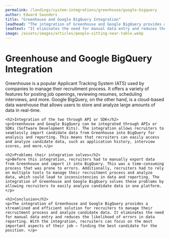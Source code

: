 ```yaml
---
permalink: /landings/system-integrations/greenhouse/google-bigquery
author: Edward Saunders
title: "Greenhouse and Google BigQuery Integration"
leadhead: "The integration of Greenhouse and Google BigQuery provides a streamlined and efficient solution for recruiters to manage their recruitment process and analyze candidate data"
leadtext: "It eliminates the need for manual data entry and reduces the likelihood of errors in data reporting. With the integration, recruiters can focus on the most important aspects of their job – finding the best candidate for the position."
image: /assets/images/articles/people-sitting-near-table.webp
---
```

<div class="arttext">    <h1>Greenhouse and Google BigQuery Integration</h1>
    <p>Greenhouse is a popular Applicant Tracking System (ATS) used by companies to manage their recruitment process. It offers a variety of features for posting job openings, reviewing resumes, scheduling interviews, and more. Google BigQuery, on the other hand, is a cloud-based data warehouse that allows users to store and analyze large amounts of data in real-time.</p>
    
    <h2>Integration of the two through API or SDK</h2>
    <p>Greenhouse and Google BigQuery can be integrated through APIs or SDKs (Software Development Kits). The integration allows recruiters to seamlessly import candidate data from Greenhouse into BigQuery for analysis and reporting. This means that recruiters can easily access and analyze candidate data, such as application history, interview scores, and more.</p>

    <h2>Problems their integration solves</h2>
    <p>Before this integration, recruiters had to manually export data from Greenhouse and import it into BigQuery. This was a time-consuming process that was prone to errors. Additionally, recruiters had to rely on multiple tools to manage their recruitment process and analyze data, which could lead to inconsistencies in data and reporting. The integration of Greenhouse and Google BigQuery solves these problems by allowing recruiters to easily analyze candidate data in one platform.</p>

    <h2>Conclusion</h2>
    <p>The integration of Greenhouse and Google BigQuery provides a streamlined and efficient solution for recruiters to manage their recruitment process and analyze candidate data. It eliminates the need for manual data entry and reduces the likelihood of errors in data reporting. With the integration, recruiters can focus on the most important aspects of their job – finding the best candidate for the position. </p>
</div>